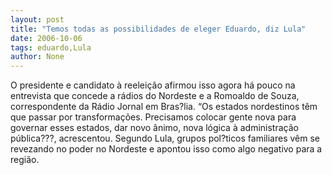 ```yaml
---
layout: post
title: "Temos todas as possibilidades de eleger Eduardo, diz Lula"
date: 2006-10-06
tags: eduardo,Lula
author: None
---
```

O presidente e candidato à reeleição afirmou isso&nbsp;agora há pouco na entrevista
 que concede a rádios do Nordeste e a Romoaldo de Souza, correspondente da Rádio Jornal em Bras?lia.
“Os estados nordestinos têm que passar por transformações. Precisamos colocar gente nova para governar esses estados, dar novo ânimo, nova lógica à administração pública???, acrescentou.
Segundo Lula, grupos pol?ticos familiares vêm se revezando no poder no Nordeste e apontou isso como algo negativo para a região. 
